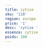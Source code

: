 ```yaml
---
title: cytise 
sku: '110'
region: europe
price: '1'
desc: 'cytise '
essence: cytise 
poids: 100
---
```

